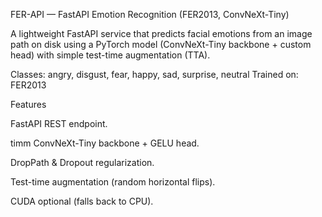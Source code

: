 FER-API — FastAPI Emotion Recognition (FER2013, ConvNeXt-Tiny)

A lightweight FastAPI service that predicts facial emotions from an image path on disk using a PyTorch model (ConvNeXt-Tiny backbone + custom head) with simple test-time augmentation (TTA).

Classes: angry, disgust, fear, happy, sad, surprise, neutral
Trained on: FER2013

Features

FastAPI REST endpoint.

timm ConvNeXt-Tiny backbone + GELU head.

DropPath & Dropout regularization.

Test-time augmentation (random horizontal flips).

CUDA optional (falls back to CPU).
